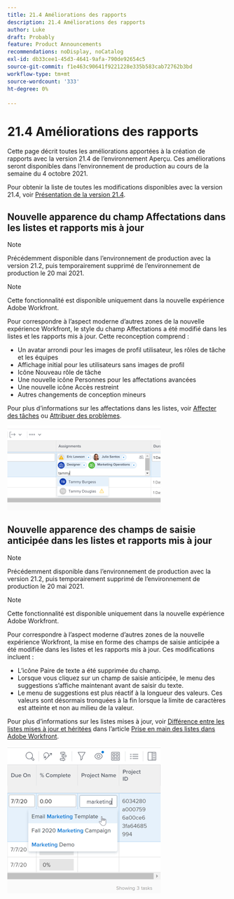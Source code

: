 ```yaml
---
title: 21.4 Améliorations des rapports
description: 21.4 Améliorations des rapports
author: Luke
draft: Probably
feature: Product Announcements
recommendations: noDisplay, noCatalog
exl-id: db33cee1-45d3-4641-9afa-790de92654c5
source-git-commit: f1e463c90641f9221228e335b583cab72762b3bd
workflow-type: tm+mt
source-wordcount: '333'
ht-degree: 0%

---
```


# 21.4 Améliorations des rapports

Cette page décrit toutes les améliorations apportées à la création de rapports avec la version 21.4 de l’environnement Aperçu. Ces améliorations seront disponibles dans l’environnement de production au cours de la semaine du 4 octobre 2021.

Pour obtenir la liste de toutes les modifications disponibles avec la version 21.4, voir [Présentation de la version 21.4](../../../product-announcements/product-releases/21.4-release-activity/21-4-release-overview.md).

## Nouvelle apparence du champ Affectations dans les listes et rapports mis à jour

>[!NOTE]
>
>Précédemment disponible dans l’environnement de production avec la version 21.2, puis temporairement supprimé de l’environnement de production le 20 mai 2021.

>[!NOTE]
>
>Cette fonctionnalité est disponible uniquement dans la nouvelle expérience Adobe Workfront.

Pour correspondre à l’aspect moderne d’autres zones de la nouvelle expérience Workfront, le style du champ Affectations a été modifié dans les listes et les rapports mis à jour. Cette reconception comprend :

* Un avatar arrondi pour les images de profil utilisateur, les rôles de tâche et les équipes
* Affichage initial pour les utilisateurs sans images de profil
* Icône Nouveau rôle de tâche
* Une nouvelle icône Personnes pour les affectations avancées
* Une nouvelle icône Accès restreint
* Autres changements de conception mineurs

Pour plus d’informations sur les affectations dans les listes, voir [Affecter des tâches](../../../manage-work/tasks/assign-tasks/assign-tasks.md) ou [Attribuer des problèmes](../../../manage-work/issues/manage-issues/assign-issues.md).

![](assets/assignments-updates-350x193.png)

## Nouvelle apparence des champs de saisie anticipée dans les listes et rapports mis à jour

>[!NOTE]
>
>Précédemment disponible dans l’environnement de production avec la version 21.2, puis temporairement supprimé de l’environnement de production le 20 mai 2021.

>[!NOTE]
>
>Cette fonctionnalité est disponible uniquement dans la nouvelle expérience Adobe Workfront.

Pour correspondre à l’aspect moderne d’autres zones de la nouvelle expérience Workfront, la mise en forme des champs de saisie anticipée a été modifiée dans les listes et les rapports mis à jour. Ces modifications incluent :

* L’icône Paire de texte a été supprimée du champ.
* Lorsque vous cliquez sur un champ de saisie anticipée, le menu des suggestions s’affiche maintenant avant de saisir du texte.
* Le menu de suggestions est plus réactif à la longueur des valeurs. Ces valeurs sont désormais tronquées à la fin lorsque la limite de caractères est atteinte et non au milieu de la valeur.

Pour plus d’informations sur les listes mises à jour, voir [Différence entre les listes mises à jour et héritées](../../../workfront-basics/navigate-workfront/use-lists/view-items-in-a-list.md#updated) dans l’article [Prise en main des listes dans Adobe Workfront](../../../workfront-basics/navigate-workfront/use-lists/view-items-in-a-list.md).

![](assets/typeahead-updates-350x336.png)

